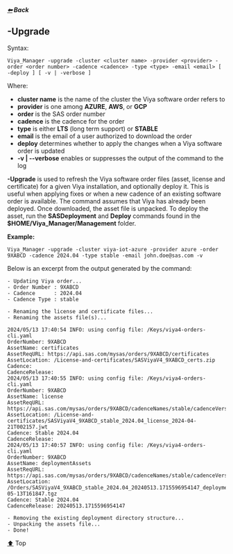 <a name="top"></a>

##### [&#11013;](../../README.md) Back
## -Upgrade

Syntax:
```
Viya_Manager -upgrade -cluster <cluster name> -provider <provider> -order <order number> -cadence <cadence> -type <type> -email <email> [ -deploy ] [ -v | -verbose ]
```
Where:
>>>
- **cluster name** is the name of the cluster the Viya software order refers to
- **provider** is one among **AZURE**, **AWS**, or **GCP**
- **order** is the SAS order number
- **cadence** is the cadence for the order
- **type** is either **LTS** (long term support) or **STABLE**
- **email** is the email of a user authorized to download the order
- **deploy** determines whether to apply the changes when a Viya software order is updated
- **-v | --verbose** enables or suppresses the output of the command to the log
>>>
**-Upgrade** is used to refresh the Viya software order files (asset, license and certificate) for a given Viya installation, and optionally deploy it. This is useful when applying fixes or when a new cadence of an existing software order is available. The command assumes that Viya has already been deployed. Once downloaded, the asset file is unpacked. To deploy the asset, run the **SASDeployment** and **Deploy** commands found in the **$HOME/Viya_Manager/Management** folder.

**Example:**
```
Viya_Manager -upgrade -cluster viya-iot-azure -provider azure -order 9XABCD -cadence 2024.04 -type stable -email john.doe@sas.com -v
```
Below is an excerpt from the output generated by the command:
```
- Updating Viya order...
- Order Number : 9XABCD
- Cadence      : 2024.04
- Cadence Type : stable

- Renaming the license and certificate files...
- Renaming the assets file(s)...

2024/05/13 17:40:54 INFO: using config file: /Keys/viya4-orders-cli.yaml
OrderNumber: 9XABCD
AssetName: certificates
AssetReqURL: https://api.sas.com/mysas/orders/9XABCD/certificates
AssetLocation: /License-and-certificates/SASViyaV4_9XABCD_certs.zip
Cadence:
CadenceRelease:
2024/05/13 17:40:55 INFO: using config file: /Keys/viya4-orders-cli.yaml
OrderNumber: 9XABCD
AssetName: license
AssetReqURL: https://api.sas.com/mysas/orders/9XABCD/cadenceNames/stable/cadenceVersions/2024.04/license
AssetLocation: /License-and-certificates/SASViyaV4_9XABCD_stable_2024.04_license_2024-04-21T002157.jwt
Cadence: Stable 2024.04
CadenceRelease:
2024/05/13 17:40:57 INFO: using config file: /Keys/viya4-orders-cli.yaml
OrderNumber: 9XABCD
AssetName: deploymentAssets
AssetReqURL: https://api.sas.com/mysas/orders/9XABCD/cadenceNames/stable/cadenceVersions/2024.04/deploymentAssets
AssetLocation: /Orders/SASViyaV4_9XABCD_stable_2024.04_20240513.1715596954147_deploymentAssets_2024-05-13T161847.tgz
Cadence: Stable 2024.04
CadenceRelease: 20240513.1715596954147

- Removing the existing deployment directory structure...
- Unpacking the assets file...
- Done!
```
[&#11014;](#top) Top

